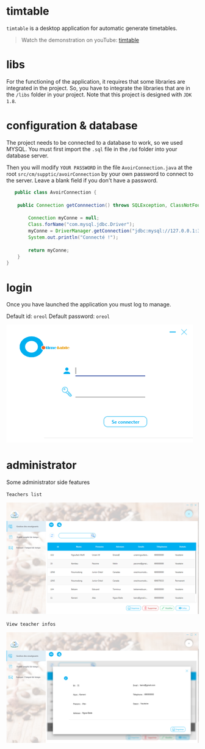 # timtable
`timtable` is a desktop application for automatic generate timetables.

>Watch the demonstration on youTube: [timtable](https://youtu.be/HZGmThOR4FM)

# libs

For the functioning of the application, it requires that some libraries are integrated in the project. So, you have to integrate the libraries that are in the `/libs` folder in your project.
Note that this project is designed with `JDK 1.8`.

# configuration & database
The project needs to be connected to a database to work, so we used MYSQL.
You must first import the `.sql` file in the `/bd` folder into your database server.

Then you will modify `YOUR PASSWORD` in the file `AvoirConnection.java` at the root `src/cm/supptic/avoirConnection` by your own password to connect to the server. Leave a blank field if you don't have a password.

```java
   public class AvoirConnection {

    public Connection getConnnection() throws SQLException, ClassNotFoundException {

        Connection myConne = null;
        Class.forName("com.mysql.jdbc.Driver");
        myConne = DriverManager.getConnection("jdbc:mysql://127.0.0.1:3306/supptic", "root", "YOUR PASSWORD");
        System.out.println("Connecté !");

        return myConne;
    }
}
 ```

# login
Once you have launched the application you must log to manage.

Default id: `oreol`
Default password: `oreol`

![](/imgs/login.png)

# administrator

Some administrator side features

`Teachers list `

![](/imgs/teacherslist.png)

`View teacher infos`

![](/imgs/consultteacherinfos.png)



